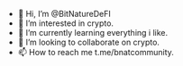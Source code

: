 - 👋 Hi, I’m @BitNatureDeFI
- 👀 I’m interested in crypto.
- 🌱 I’m currently learning everything i like.
- 💞️ I’m looking to collaborate on crypto.
- 📫 How to reach me t.me/bnatcommunity.

<!---
BitNatureDeFI/BitNatureDeFI is a ✨ special ✨ repository because its `README.md` (this file) appears on your GitHub profile.
You can click the Preview link to take a look at your changes.
--->
